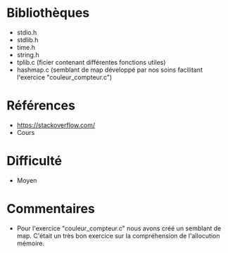 # Bibliothèques
* stdio.h
* stdlib.h
* time.h
* string.h
* tplib.c (ficier contenant différentes fonctions utiles)
* hashmap.c (semblant de map développé par nos soins facilitant l'exercice "couleur_compteur.c")

# Références
* https://stackoverflow.com/
* Cours

# Difficulté
* Moyen

# Commentaires
* Pour l'exercice "couleur_compteur.c" nous avons créé un semblant de map. C'était un très bon exercice sur la compréhension de l'allocution mémoire.
